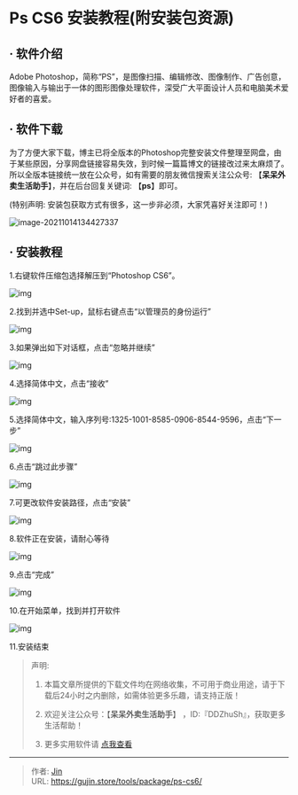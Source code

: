 # Ps CS6 安装教程(附安装包资源)


## · 软件介绍
Adobe Photoshop，简称“PS”，是图像扫描、编辑修改、图像制作、广告创意，图像输入与输出于一体的图形图像处理软件，深受广大平面设计人员和电脑美术爱好者的喜爱。

## · 软件下载
为了方便大家下载，博主已将全版本的Photoshop完整安装文件整理至网盘，由于某些原因，分享网盘链接容易失效，到时候一篇篇博文的链接改过来太麻烦了。所以全版本链接统一放在公众号，如有需要的朋友微信搜索关注公众号: 【**呆呆外卖生活助手**】，并在后台回复关键词: 【**ps**】即可。

(特别声明: 安装包获取方式有很多，这一步非必须，大家凭喜好关注即可！)

![image-20211014134427337](https://img.gujin.store/img/image-20211014134427337.png)

## · 安装教程

1.右键软件压缩包选择解压到“Photoshop CS6”。

![img](https://img.gujin.store/img/v2-fcbb4a5b85ed4184a664f6d600f56deb_720w.png)

2.找到并选中Set-up，鼠标右键点击“以管理员的身份运行”

![img](https://img.gujin.store/img/v2-b8cd6031b7a67cb23edf0860997466a5_720w.png)

3.如果弹出如下对话框，点击“忽略并继续”

![img](https://img.gujin.store/img/v2-29858d390d8032f64e49225d8c729e02_720w.png)

4.选择简体中文，点击“接收”

![img](https://img.gujin.store/img/v2-404ad1ad240831567232241c07f2dc96_720w.png)

5.选择简体中文，输入序列号:1325-1001-8585-0906-8544-9596，点击“下一步”

![img](https://img.gujin.store/img/v2-e918c57ee7083cfc4a3633d066d90e6b_720w.png)

6.点击“跳过此步骤”

![img](https://img.gujin.store/img/v2-f619e413186cab2f10cb502e295eb8b7_720w.png)

7.可更改软件安装路径，点击“安装”

![img](https://img.gujin.store/img/v2-a436d9f5d22b692a9e2252a68753c765_720w.png)

8.软件正在安装，请耐心等待

![img](https://img.gujin.store/img/v2-c840aa4528edff423f70c283ffc8a0ab_720w.png)

9.点击“完成”

![img](https://img.gujin.store/img/v2-003f71e9caeb397c2668c2911c0d628e_720w.png)

10.在开始菜单，找到并打开软件

![img](https://img.gujin.store/img/v2-516041c3f519c8339036c6a2b7f8344e_720w.png)

11.安装结束




> 声明: 
>
> 1. 本篇文章所提供的下载文件均在网络收集，不可用于商业用途，请于下载后24小时之内删除，如需体验更多乐趣，请支持正版！
>
> 2. 欢迎关注公众号：【**呆呆外卖生活助手**】 ，ID:『DDZhuSh』，获取更多生活帮助！
>
> 3. 更多实用软件请  [点我查看](/tools)


---

> 作者: [Jin](https://img.gujin.store/img/favicon.ico)  
> URL: https://gujin.store/tools/package/ps-cs6/  

